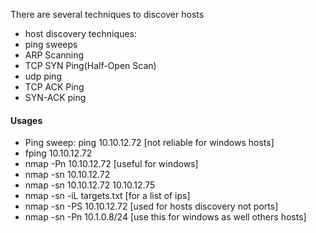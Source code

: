 There are several techniques to discover hosts
- host discovery techniques:
- ping sweeps
- ARP Scanning
- TCP SYN Ping(Half-Open Scan)
- udp ping 
- TCP ACK Ping
- SYN-ACK ping
#### Usages
- Ping sweep: ping 10.10.12.72 [not reliable for windows hosts]
- fping 10.10.12.72
- nmap -Pn 10.10.12.72 [useful for windows]
- nmap -sn 10.10.12.72
- nmap -sn 10.10.12.72 10.10.12.75 
- nmap -sn -iL targets.txt [for a list of ips]
- nmap -sn -PS 10.10.12.72 [used for hosts discovery not ports]
- nmap -sn -Pn 10.1.0.8/24 [use this for windows as well others hosts]
